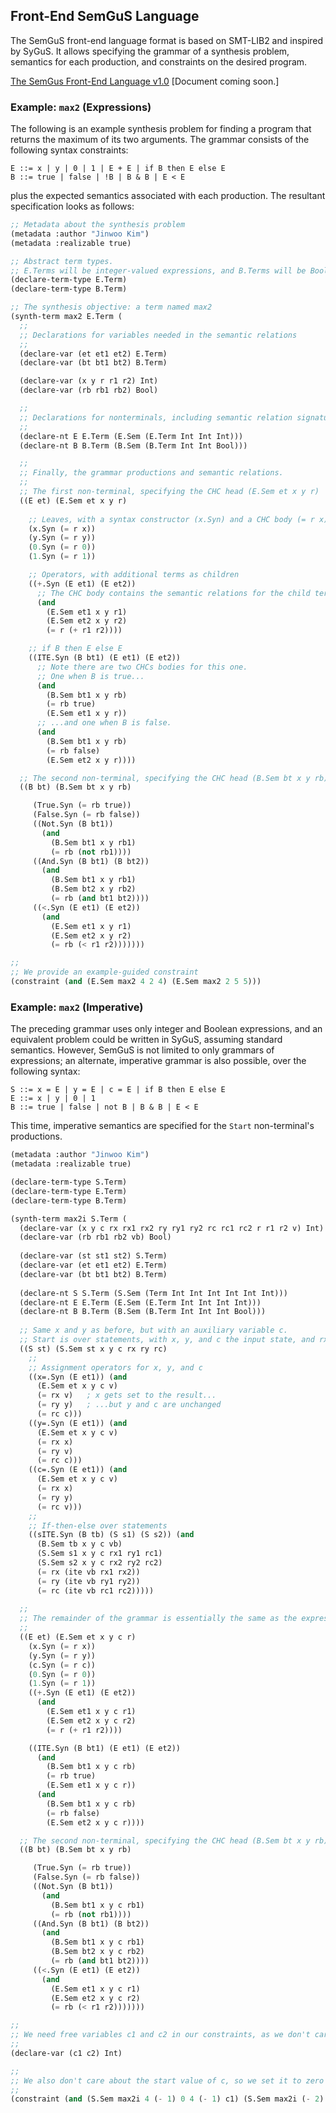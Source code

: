 ## Front-End SemGuS Language

The SemGuS front-end language format is based on SMT-LIB2 and inspired by SyGuS. It allows specifying
the grammar of a synthesis problem, semantics for each production, and constraints on the desired program.

[The SemGus Front-End Language v1.0](#) [Document coming soon.]

### Example: `max2` (Expressions)

The following is an example synthesis problem for finding a program that returns the maximum of its 
two arguments. The grammar consists of the following syntax constraints:
```
E ::= x | y | 0 | 1 | E + E | if B then E else E
B ::= true | false | !B | B & B | E < E
```
plus the expected semantics associated with each production. The resultant specification looks as
follows:

```lisp
;; Metadata about the synthesis problem
(metadata :author "Jinwoo Kim")
(metadata :realizable true)

;; Abstract term types.
;; E.Terms will be integer-valued expressions, and B.Terms will be Boolean-valued expressions 
(declare-term-type E.Term)
(declare-term-type B.Term)

;; The synthesis objective: a term named max2
(synth-term max2 E.Term (
  ;;
  ;; Declarations for variables needed in the semantic relations
  ;;
  (declare-var (et et1 et2) E.Term)
  (declare-var (bt bt1 bt2) B.Term)

  (declare-var (x y r r1 r2) Int)
  (declare-var (rb rb1 rb2) Bool)

  ;;
  ;; Declarations for nonterminals, including semantic relation signature
  ;;
  (declare-nt E E.Term (E.Sem (E.Term Int Int Int)))
  (declare-nt B B.Term (B.Sem (B.Term Int Int Bool)))

  ;;
  ;; Finally, the grammar productions and semantic relations.
  ;;
  ;; The first non-terminal, specifying the CHC head (E.Sem et x y r)
  ((E et) (E.Sem et x y r)
  
    ;; Leaves, with a syntax constructor (x.Syn) and a CHC body (= r x)
    (x.Syn (= r x))
    (y.Syn (= r y))
    (0.Syn (= r 0))
    (1.Syn (= r 1))

    ;; Operators, with additional terms as children
    ((+.Syn (E et1) (E et2))
      ;; The CHC body contains the semantic relations for the child terms
      (and
        (E.Sem et1 x y r1)
        (E.Sem et2 x y r2)
        (= r (+ r1 r2))))

    ;; if B then E else E
    ((ITE.Syn (B bt1) (E et1) (E et2))
      ;; Note there are two CHCs bodies for this one.
      ;; One when B is true...
      (and
        (B.Sem bt1 x y rb)
        (= rb true)
        (E.Sem et1 x y r))
      ;; ...and one when B is false.
      (and
        (B.Sem bt1 x y rb)
        (= rb false)
        (E.Sem et2 x y r))))

  ;; The second non-terminal, specifying the CHC head (B.Sem bt x y rb)
  ((B bt) (B.Sem bt x y rb)

     (True.Syn (= rb true))
     (False.Syn (= rb false))
     ((Not.Syn (B bt1))
       (and
         (B.Sem bt1 x y rb1)
         (= rb (not rb1))))
     ((And.Syn (B bt1) (B bt2))
       (and
         (B.Sem bt1 x y rb1)
         (B.Sem bt2 x y rb2)
         (= rb (and bt1 bt2))))
     ((<.Syn (E et1) (E et2))
       (and
         (E.Sem et1 x y r1)
         (E.Sem et2 x y r2)
         (= rb (< r1 r2)))))))

;;
;; We provide an example-guided constraint
(constraint (and (E.Sem max2 4 2 4) (E.Sem max2 2 5 5)))
```

### Example: `max2` (Imperative)
The preceding grammar uses only integer and Boolean expressions, and an equivalent problem could be
written in SyGuS, assuming standard semantics. However, SemGuS is not limited to only grammars of 
expressions; an alternate, imperative grammar is also possible, over the following syntax:
```
S ::= x = E | y = E | c = E | if B then E else E
E ::= x | y | 0 | 1
B ::= true | false | not B | B & B | E < E
```

This time, imperative semantics are specified for the `Start` non-terminal's productions. 

```lisp
(metadata :author "Jinwoo Kim")
(metadata :realizable true)

(declare-term-type S.Term)
(declare-term-type E.Term)
(declare-term-type B.Term)

(synth-term max2i S.Term (
  (declare-var (x y c rx rx1 rx2 ry ry1 ry2 rc rc1 rc2 r r1 r2 v) Int)
  (declare-var (rb rb1 rb2 vb) Bool)
  
  (declare-var (st st1 st2) S.Term)
  (declare-var (et et1 et2) E.Term)
  (declare-var (bt bt1 bt2) B.Term)
  
  (declare-nt S S.Term (S.Sem (Term Int Int Int Int Int Int)))
  (declare-nt E E.Term (E.Sem (E.Term Int Int Int Int)))
  (declare-nt B B.Term (B.Sem (B.Term Int Int Int Bool)))
  
  ;; Same x and y as before, but with an auxiliary variable c.
  ;; Start is over statements, with x, y, and c the input state, and rx, ry, and rc the output state
  ((S st) (S.Sem st x y c rx ry rc)
    ;;
    ;; Assignment operators for x, y, and c
    ((x=.Syn (E et1)) (and
      (E.Sem et x y c v)
      (= rx v)   ; x gets set to the result...
      (= ry y)   ; ...but y and c are unchanged 
      (= rc c)))
    ((y=.Syn (E et1)) (and
      (E.Sem et x y c v)
      (= rx x)
      (= ry v)
      (= rc c)))
    ((c=.Syn (E et1)) (and
      (E.Sem et x y c v)
      (= rx x)
      (= ry y)
      (= rc v)))
    ;;
    ;; If-then-else over statements
    ((sITE.Syn (B tb) (S s1) (S s2)) (and
      (B.Sem tb x y c vb)
      (S.Sem s1 x y c rx1 ry1 rc1)
      (S.Sem s2 x y c rx2 ry2 rc2)
      (= rx (ite vb rx1 rx2))
      (= ry (ite vb ry1 ry2))
      (= rc (ite vb rc1 rc2)))))
  
  ;;
  ;; The remainder of the grammar is essentially the same as the expression-based grammar above
  ;;
  ((E et) (E.Sem et x y c r)
    (x.Syn (= r x))
    (y.Syn (= r y))
    (c.Syn (= r c))
    (0.Syn (= r 0))
    (1.Syn (= r 1))
    ((+.Syn (E et1) (E et2))
      (and
        (E.Sem et1 x y c r1)
        (E.Sem et2 x y c r2)
        (= r (+ r1 r2))))

    ((ITE.Syn (B bt1) (E et1) (E et2))
      (and
        (B.Sem bt1 x y c rb)
        (= rb true)
        (E.Sem et1 x y c r))
      (and
        (B.Sem bt1 x y c rb)
        (= rb false)
        (E.Sem et2 x y c r))))

  ;; The second non-terminal, specifying the CHC head (B.Sem bt x y rb)
  ((B bt) (B.Sem bt x y rb)

     (True.Syn (= rb true))
     (False.Syn (= rb false))
     ((Not.Syn (B bt1))
       (and
         (B.Sem bt1 x y c rb1)
         (= rb (not rb1))))
     ((And.Syn (B bt1) (B bt2))
       (and
         (B.Sem bt1 x y c rb1)
         (B.Sem bt2 x y c rb2)
         (= rb (and bt1 bt2))))
     ((<.Syn (E et1) (E et2))
       (and
         (E.Sem et1 x y c r1)
         (E.Sem et2 x y c r2)
         (= rb (< r1 r2)))))))

;;
;; We need free variables c1 and c2 in our constraints, as we don't care about their ending value
;;
(declare-var (c1 c2) Int)

;;
;; We also don't care about the start value of c, so we set it to zero to start
;;
(constraint (and (S.Sem max2i 4 (- 1) 0 4 (- 1) c1) (S.Sem max2i (- 2) 3 0 3 (- 2) c2)))
```

